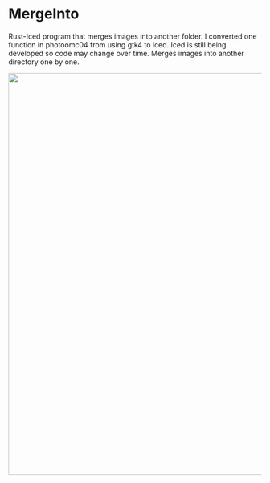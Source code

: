 # MergeInto
Rust-Iced program that merges images into another folder.
I converted one function in photoomc04 from using gtk4 to iced.
Iced is still being developed so code may change over time.
Merges images into another directory one by one.

<img src="images/MergeInto.png" width="800px" />
